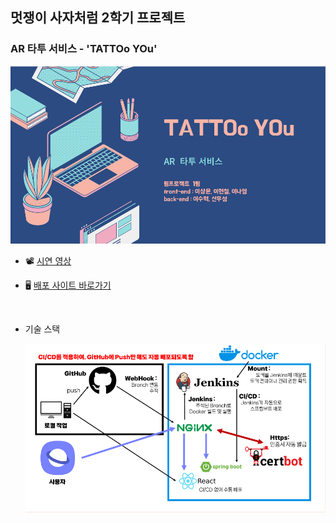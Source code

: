 ## 멋쟁이 사자처럼 2학기 프로젝트

### AR 타투 서비스 - 'TATTOo YOu'

<img src="/presentation-title.png" />

- 📽 <a href="https://youtu.be/ZBCXFvvFYyo">시연 영상</a>

- 🖥 <a href="https://tattooyou.kro.kr/">배포 사이트 바로가기</a>

<br/>

- 기술 스택
  
    <div align="center">
      <img src="/tech-stack.png">
    </div>
